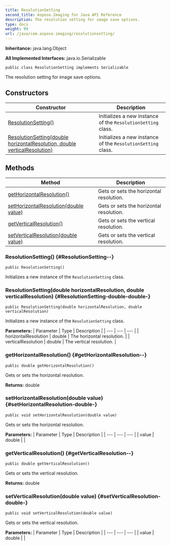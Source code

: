 ```yaml
---
title: ResolutionSetting
second_title: Aspose.Imaging for Java API Reference
description: The resolution setting for image save options.
type: docs
weight: 99
url: /java/com.aspose.imaging/resolutionsetting/
---
```

**Inheritance:**
java.lang.Object

**All Implemented Interfaces:**
java.io.Serializable
```
public class ResolutionSetting implements Serializable
```

The resolution setting for image save options.
## Constructors

| Constructor | Description |
| --- | --- |
| [ResolutionSetting()](#ResolutionSetting--) | Initializes a new instance of the `ResolutionSetting` class. |
| [ResolutionSetting(double horizontalResolution, double verticalResolution)](#ResolutionSetting-double-double-) | Initializes a new instance of the `ResolutionSetting` class. |
## Methods

| Method | Description |
| --- | --- |
| [getHorizontalResolution()](#getHorizontalResolution--) | Gets or sets the horizontal resolution. |
| [setHorizontalResolution(double value)](#setHorizontalResolution-double-) | Gets or sets the horizontal resolution. |
| [getVerticalResolution()](#getVerticalResolution--) | Gets or sets the vertical resolution. |
| [setVerticalResolution(double value)](#setVerticalResolution-double-) | Gets or sets the vertical resolution. |
### ResolutionSetting() {#ResolutionSetting--}
```
public ResolutionSetting()
```


Initializes a new instance of the `ResolutionSetting` class.

### ResolutionSetting(double horizontalResolution, double verticalResolution) {#ResolutionSetting-double-double-}
```
public ResolutionSetting(double horizontalResolution, double verticalResolution)
```


Initializes a new instance of the `ResolutionSetting` class.

**Parameters:**
| Parameter | Type | Description |
| --- | --- | --- |
| horizontalResolution | double | The horizontal resolution. |
| verticalResolution | double | The vertical resolution. |

### getHorizontalResolution() {#getHorizontalResolution--}
```
public double getHorizontalResolution()
```


Gets or sets the horizontal resolution.

**Returns:**
double
### setHorizontalResolution(double value) {#setHorizontalResolution-double-}
```
public void setHorizontalResolution(double value)
```


Gets or sets the horizontal resolution.

**Parameters:**
| Parameter | Type | Description |
| --- | --- | --- |
| value | double |  |

### getVerticalResolution() {#getVerticalResolution--}
```
public double getVerticalResolution()
```


Gets or sets the vertical resolution.

**Returns:**
double
### setVerticalResolution(double value) {#setVerticalResolution-double-}
```
public void setVerticalResolution(double value)
```


Gets or sets the vertical resolution.

**Parameters:**
| Parameter | Type | Description |
| --- | --- | --- |
| value | double |  |

